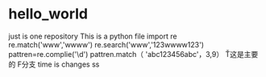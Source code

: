 # hello_world
just is one repository This is a python file
import re
re.match('www','wwww')
re.search('www','123wwww123')
pattren=re.complie('\d')
pattren.match（ 'abc123456abc'，3,9）
Ť这是主要的  F分支
time is changes
ss 
